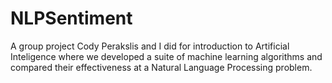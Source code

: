 # NLPSentiment
A group project Cody Perakslis  and I did for introduction to Artificial Inteligence where we developed a suite of machine learning algorithms and compared their effectiveness at a Natural Language Processing problem.
